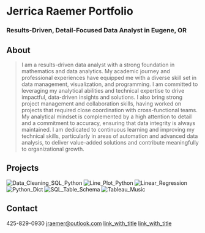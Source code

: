 # Jerrica Raemer Portfolio
### Results-Driven, Detail-Focused Data Analyst in Eugene, OR

## About
> I am a results-driven data analyst with a strong foundation in mathematics and data analytics. My academic journey and professional experiences have equipped me with a diverse skill set in data management, visualization, and programming. I am committed to leveraging my analytical abilities and technical expertise to drive impactful, data-driven insights and solutions. I also bring strong project management and collaboration skills, having worked on projects that required close coordination with cross-functional teams. My analytical mindset is complemented by a high attention to detail and a commitment to accuracy, ensuring that data integrity is always maintained. I am dedicated to continuous learning and improving my technical skills, particularly in areas of automation and advanced data analysis, to deliver value-added solutions and contribute meaningfully to organizational growth.

## Projects
![Data_Cleaning_SQL_Python]()
![Line_Plot_Python]()
![Linear_Regression]()
![Python_Dict]()
![SQL_Table_Schema]()
![Tableau_Music]()

## Contact
425-829-0930
jraemer@outlook.com
[link_with_title](https://github.com/JerricaRaemer "Portfolio")
[link_with_title](https://www.linkedin.com/in/jerrica-raemer/ "LinkedIn")
